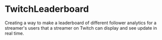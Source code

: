 # TwitchLeaderboard
Creating a way to make a leaderboard of different follower analytics for a streamer's users that a streamer on Twitch can display and see update in real time. 
